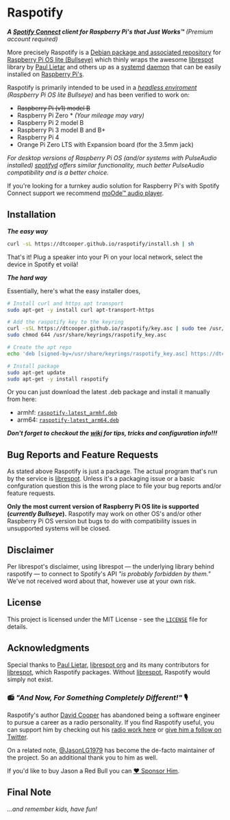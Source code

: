 # Raspotify

_**A [Spotify Connect](https://www.spotify.com/connect/) client for Raspberry Pi's
that Just Works™**_ *(Premium account required)*

More precisely Raspotify is a
[Debian package and associated repository](https://en.wikipedia.org/wiki/Deb_\(file_format\)) for [Raspberry Pi OS lite (Bullseye)](https://www.raspberrypi.org/downloads/raspbian/)
which thinly wraps the awesome
[librespot](https://github.com/librespot-org/librespot) library by
[Paul Lietar](https://github.com/plietar) and others up as a [systemd](https://en.wikipedia.org/wiki/Systemd) [daemon](https://en.wikipedia.org/wiki/Daemon_(computing)) that can be easily installed on [Raspberry Pi's](https://www.raspberrypi.com/products).

Raspotify is primarily intended to be used in a _[headless enviroment](https://en.wikipedia.org/wiki/Headless_computer) (Raspberry Pi OS lite Bullseye)_ and has been verified to work on:

* ~~Raspberry Pi (v1) model B~~
* Raspberry Pi Zero * *(Your mileage may vary)*
* Raspberry Pi 2 model B
* Raspberry Pi 3 model B and B+
* Raspberry Pi 4
* Orange Pi Zero LTS with Expansion board (for the 3.5mm jack)

_For desktop versions of Raspberry Pi OS (and/or systems with PulseAudio installed) [spotifyd](https://spotifyd.github.io/spotifyd/installation/Raspberry-Pi.html) offers similar functionality, much better PulseAudio compatibility and is a better choice._

If you're looking for a turnkey audio solution for Raspberry Pi's with Spotify Connect support we recommend [moOde™ audio player](https://moodeaudio.org/).

## Installation

_**The easy way**_

```bash
curl -sL https://dtcooper.github.io/raspotify/install.sh | sh
```

That's it! Plug a speaker into your Pi on your local network, select the device
in Spotify et voilà!

_**The hard way**_

Essentially, here's what the easy installer does,

```bash
# Install curl and https apt transport
sudo apt-get -y install curl apt-transport-https

# Add the raspotify key to the keyring
curl -sSL https://dtcooper.github.io/raspotify/key.asc | sudo tee /usr/share/keyrings/raspotify_key.asc  > /dev/null
sudo chmod 644 /usr/share/keyrings/raspotify_key.asc

# Create the apt repo
echo 'deb [signed-by=/usr/share/keyrings/raspotify_key.asc] https://dtcooper.github.io/raspotify raspotify main' | sudo tee /etc/apt/sources.list.d/raspotify.list

# Install package
sudo apt-get update
sudo apt-get -y install raspotify
```

Or you can just download the latest .deb package and install it manually from here:
* armhf: [`raspotify-latest_armhf.deb`](https://dtcooper.github.io/raspotify/raspotify-latest_armhf.deb)
* arm64: [`raspotify-latest_arm64.deb`](https://dtcooper.github.io/raspotify/raspotify-latest_arm64.deb)

_**Don't forget to checkout the [wiki](https://github.com/dtcooper/raspotify/wiki) for tips, tricks and configuration info!!!**_

## Bug Reports and Feature Requests

As stated above Raspotify is just a package. The actual program that's run by the service is [librespot](https://github.com/librespot-org/librespot). Unless it's a packaging issue or a basic confguration question this is the wrong place to file your bug reports and/or feature requests.

**Only the most current version of Raspberry Pi OS lite is supported (_currently Bullseye_).** Raspotify may work on other OS's and/or other Raspberry Pi OS version but bugs to do with compatibility issues in unsupported systems will be closed. 

## Disclaimer

Per librespot's disclaimer, using librespot &mdash; the underlying library behind
raspotify &mdash; to connect to Spotify's API _"is probably forbidden by them."_
We've not received word about that, however use at your own risk.

## License

This project is licensed under the MIT License - see the [`LICENSE`](LICENSE)
file for details.

## Acknowledgments

Special thanks to [Paul Lietar](https://github.com/plietar), [librespot org](https://github.com/librespot-org)
and its many contributors for [librespot](https://github.com/librespot-org/librespot),
which Raspotify packages. Without [librespot](https://github.com/librespot-org/librespot),
Raspotify would simply not exist.

### 📻 _"And Now, For Something Completely Different!"_ 🎙️

Raspotify's author [David Cooper](https://jew.pizza/) has abandoned being a software
engineer to pursue a career as a radio personality. If you find Raspotify useful, you
can support him by checking out his [radio work here](https://jew.pizza/) or
[give him a follow on Twitter](https://twitter.com/dtcooper).

On a related note, [@JasonLG1979](https://github.com/JasonLG1979) has become the
de-facto maintainer of the project. So an additional thank you to him as well.

If you'd like to buy Jason a Red Bull you can [❤️ Sponsor Him](https://github.com/sponsors/JasonLG1979).

## Final Note

_...and remember kids, have fun!_
